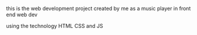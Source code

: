 this is the web development project created by me as a music player in front end web dev 

using the technology HTML CSS and JS 

